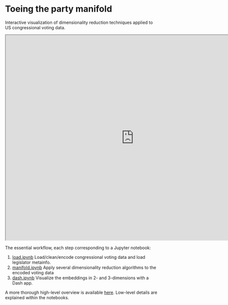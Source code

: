 # Toeing the party manifold

Interactive visualization of dimensionality reduction techniques applied to US congressional voting data.

<iframe src="https://toeing-party-manifold.herokuapp.com/" width="840" height="675"></iframe>

The essential workflow, each step corresponding to a Jupyter notebook:

1. [load.ipynb](https://github.com/carMartinez/toeing-party-manifold/blob/master/load.ipynb) Load/clean/encode congressional voting data and load legislator metainfo.
2. [manifold.ipynb](https://github.com/carMartinez/toeing-party-manifold/blob/master/manifold.ipynb) Apply several dimensionality reduction algorithms to the encoded voting data
3. [dash.ipynb](https://github.com/carMartinez/toeing-party-manifold/blob/master/dash.ipynb) Visualize the embeddings in 2- and 3-dimensions with a Dash app.

A more thorough high-level overview is available [here](http://cmartinez.io/toeing-party-manifold/). Low-level details are
explained within the notebooks.
